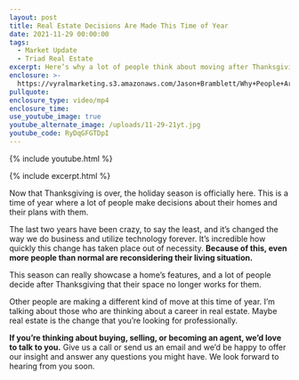 ```yaml
---
layout: post
title: Real Estate Decisions Are Made This Time of Year
date: 2021-11-29 00:00:00
tags:
  - Market Update
  - Triad Real Estate
excerpt: Here’s why a lot of people think about moving after Thanksgiving.
enclosure: >-
  https://vyralmarketing.s3.amazonaws.com/Jason+Bramblett/Why+People+Are+Making+A+Move+-+Jason+Bramblett+Real+Estate.mp4
pullquote:
enclosure_type: video/mp4
enclosure_time:
use_youtube_image: true
youtube_alternate_image: /uploads/11-29-21yt.jpg
youtube_code: RyDqGFGTDpI
---
```

{% include youtube.html %}

{% include excerpt.html %}

Now that Thanksgiving is over, the holiday season is officially here. This is a time of year where a lot of people make decisions about their homes and their plans with them.&nbsp;

The last two years have been crazy, to say the least, and it’s changed the way we do business and utilize technology forever. It’s incredible how quickly this change has taken place out of necessity. **Because of this, even more people than normal are reconsidering their living situation.**

This season can really showcase a home’s features, and a lot of people decide after Thanksgiving that their space no longer works for them.

Other people are making a different kind of move at this time of year. I’m talking about those who are thinking about a career in real estate. Maybe real estate is the change that you’re looking for professionally.&nbsp;

**If you’re thinking about buying, selling, or becoming an agent, we’d love to talk to you.** Give us a call or send us an email and we’d be happy to offer our insight and answer any questions you might have. We look forward to hearing from you soon.

&nbsp;
